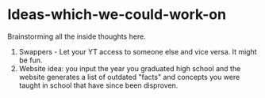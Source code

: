 # Ideas-which-we-could-work-on
Brainstorming all the inside thoughts here.

1. Swappers - Let your YT access to someone else and vice versa. It might be fun.
2. Website idea: you input the year you graduated high school and the website generates a list of outdated "facts" and concepts you were taught in school that have since been disproven.

